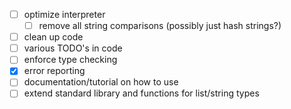 - [ ] optimize interpreter
  - [ ] remove all string comparisons (possibly just hash strings?)
- [ ] clean up code
- [ ] various TODO's in code
- [ ] enforce type checking
- [X] error reporting
- [ ] documentation/tutorial on how to use
- [ ] extend standard library and functions for list/string types
